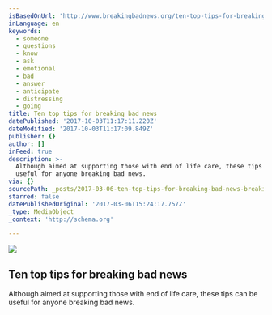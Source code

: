 ```yaml
---
isBasedOnUrl: 'http://www.breakingbadnews.org/ten-top-tips-for-breaking-bad-news/'
inLanguage: en
keywords:
  - someone
  - questions
  - know
  - ask
  - emotional
  - bad
  - answer
  - anticipate
  - distressing
  - going
title: Ten top tips for breaking bad news
datePublished: '2017-10-03T11:17:11.220Z'
dateModified: '2017-10-03T11:17:09.849Z'
publisher: {}
author: []
inFeed: true
description: >-
  Although aimed at supporting those with end of life care, these tips can be
  useful for anyone breaking bad news.
via: {}
sourcePath: _posts/2017-03-06-ten-top-tips-for-breaking-bad-news-breaking-bad-news.md
starred: false
datePublishedOriginal: '2017-03-06T15:24:17.757Z'
_type: MediaObject
_context: 'http://schema.org'

---
```

<article style=""><img src="https://imgflo.herokuapp.com/graph/2b2431f8e7ba7b0/05a7a79e61eca22c9a0d747186d221a9/noop.jpg?input=http%3A%2F%2Fwww.breakingbadnews.org%2Fwp-content%2Fuploads%2F2012%2F09%2F10-tips2-image.jpg" /><h1>Ten top tips for breaking bad news</h1><p>Although aimed at supporting those with end of life care, these tips can be useful for anyone breaking bad news.</p></article>